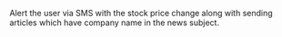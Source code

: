 Alert the user via SMS  with the stock price change along with sending articles which have company name in the news subject.
